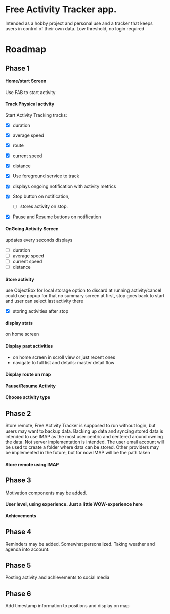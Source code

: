 # Free Activity Tracker app.

Intended as a hobby project and personal use and a tracker that keeps
users in control of their own data. Low threshold, no login required

# Roadmap
## Phase 1
#### Home/start Screen
Use FAB to start activity

#### Track Physical activity
Start Activity Tracking tracks:
- [x] duration 
- [x] average speed
- [x] route
- [x] current speed
- [x] distance
	
- [x] Use foreground service to track
- [x] displays ongoing notification with activity metrics 
- [x] Stop button on notification, 
    - [ ] stores activity on stop. 
- [x] Pause and Resume buttons on notification

#### OnGoing Activity Screen
updates every seconds
displays
- [ ] duration
- [ ] average speed
- [ ] current speed
- [ ] distance

#### Store activity
use ObjectBox for local storage
option to discard at running activity/cancel
could use popup for that
no summary screen at first, 
stop goes back to start and user can select last activity there

- [x] storing activities after stop

#### display stats
on home screen

#### Display past activities
- on home screen in scroll view or just recent ones
- navigate to full list and details: master detail flow

#### Display route on map

#### Pause/Resume Activity

#### Choose activity type

## Phase 2
Store remote, Free Activity Tracker is supposed to run without login, 
but users may want to backup data. Backing up data and syncing stored data is
intended to use IMAP as the most user centric and centered around owning 
the data. Not server implementation is intended. The user email account
will be used to create a folder where data can be stored.
Other providers may be implemented in the future, but for now IMAP will
be the path taken

#### Store remote using IMAP

## Phase 3
Motivation components may be added.
#### User level, using experience. Just a little WOW-experience here
#### Achievements

## Phase 4 
Reminders may be added. Somewhat personalized. Taking weather and agenda
into account.

## Phase 5
Posting activity and achievements to social media

## Phase 6
Add timestamp information to positions and display on map